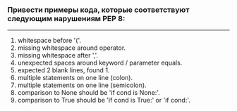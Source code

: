 ### Привести примеры кода, которые соответствуют следующим нарушениям PEP 8:

____
1. whitespace before '('.
2. missing whitespace around operator.
3. missing whitespace after ','.
4. unexpected spaces around keyword / parameter equals.
5. expected 2 blank lines, found 1.
6. multiple statements on one line (colon).
7. multiple statements on one line (semicolon).
8. comparison to None should be 'if cond is None:'.
9. comparison to True should be 'if cond is True:' or 'if cond:'.
